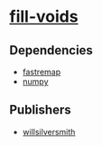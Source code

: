 # [fill-voids](https://pypi.org/project/fill-voids)

## Dependencies
- [fastremap](packages/f/fastremap.md)
- [numpy](packages/n/numpy.md)



## Publishers
- [willsilversmith](https://pypi.org/user/willsilversmith)

